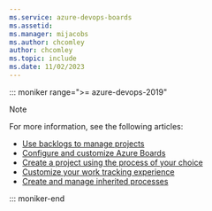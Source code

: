 ```yaml
---
ms.service: azure-devops-boards
ms.assetid: 
ms.manager: mijacobs
ms.author: chcomley
author: chcomley
ms.topic: include
ms.date: 11/02/2023
---
```


::: moniker range=">= azure-devops-2019"

> [!NOTE]
> For more information, see the following articles:
>
> - [Use backlogs to manage projects](../backlogs/backlogs-overview.md)
> - [Configure and customize Azure Boards](../configure-customize.md)
> - [Create a project using the process of your choice](../../organizations/projects/create-project.md)
> - [Customize your work tracking experience](../../reference/customize-work.md)
> - [Create and manage inherited processes](../../organizations/settings/work/manage-process.md)

::: moniker-end
